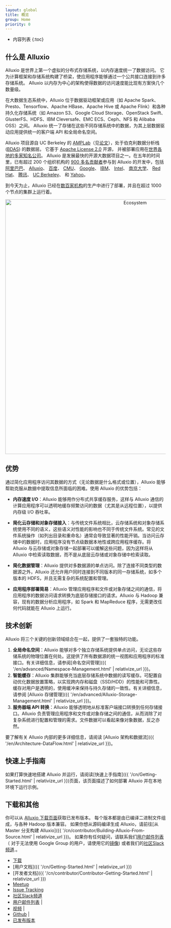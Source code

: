 ```yaml
---
layout: global
title: 概览
group: Home
priority: 0
---
```


* 内容列表
{:toc}
## 什么是 Alluxio

Alluxio 是世界上第一个虚拟的分布式存储系统，以内存速度统一了数据访问。
它为计算框架和存储系统构建了桥梁，使应用程序能够通过一个公共接口连接到许多存储系统。
Alluxio 以内存为中心的架构使得数据的访问速度能比现有方案快几个数量级。

在大数据生态系统中，Alluxio 位于数据驱动框架或应用（如 Apache Spark、Presto、Tensorflow、Apache HBase、Apache Hive 或 Apache Flink）和各种持久化存储系统（如 Amazon S3、Google Cloud Storage、OpenStack Swift、GlusterFS、HDFS、IBM Cleversafe、EMC ECS、Ceph、NFS 和 Alibaba OSS）之间。
Alluxio 统一了存储在这些不同存储系统中的数据，为其上层数据驱动应用提供统一的客户端 API 和全局命名空间。

Alluxio 项目源自 UC Berkeley 的 [AMPLab](https://amplab.cs.berkeley.edu/software/)（见[论文](https://docs.alluxio.io/os/user/stable/en/Getting-Started.html)），处于伯克利数据分析栈 ([BDAS](https://amplab.cs.berkeley.edu/bdas/)) 的数据层。
它基于 [Apache License 2.0](https://github.com/alluxio/alluxio/blob/master/LICENSE) 开源，
并被部署应用在[世界各地的多家知名公司](https://www.alluxio.io/powered-by-alluxio)。
Alluxio 是发展最快的开源大数据项目之一。在五年的时间里，已有超过 200 个组织机构的 [900 多名贡献者](https://github.com/alluxio/alluxio/graphs/contributors)参与到 Alluxio 的开发中，包括
[阿里巴巴](http://www.alibaba.com)、
[Alluxio](http://www.alluxio.com/)、
[百度](https://www.baidu.com)、
[CMU](https://www.cmu.edu/)、
[Google](https://www.google.com)、
[IBM](https://www.ibm.com)、
[Intel](http://www.intel.com/)、
[南京大学](http://www.nju.edu.cn/english/)、
[Red Hat](https://www.redhat.com/)、
[腾讯](https://www.tencent.com)、
[UC Berkeley](https://amplab.cs.berkeley.edu/)、
和 [Yahoo](https://www.yahoo.com/)。

到今天为止，Alluxio 已经在[数百家机构](https://www.alluxio.io/powered-by-alluxio)的生产中进行了部署，并且在超过 1000 个节点的集群上运行着。

<p align="center">
<img src="{{ "/img/stack.png" | relativize_url }}" width="800" alt="Ecosystem"/>
</p>

## 优势

通过简化应用程序访问其数据的方式（无论数据是什么格式或位置），Alluxio 能够帮助克服从数据中提取信息所面临的困难。使用 Alluxio 的优势包括：

* **内存速度 I/O**：Alluxio 能够用作分布式共享缓存服务，这样与 Alluxio 通信的计算应用程序可以透明地缓存频繁访问的数据（尤其是从远程位置），以提供内存级 I/O 吞吐率。

* **简化云存储和对象存储接入**：与传统文件系统相比，云存储系统和对象存储系统使用不同的语义，这些语义对性能的影响也不同于传统文件系统。常见的文件系统操作（如列出目录和重命名）通常会导致显著的性能开销。当访问云存储中的数据时，应用程序没有节点级数据本地性或跨应用程序缓存。将 Alluxio 与云存储或对象存储一起部署可以缓解这些问题，因为这样将从 Alluxio 中检索读取数据，而不是从底层云存储或对象存储中检索读取。

* **简化数据管理**：Alluxio 提供对多数据源的单点访问。除了连接不同类型的数据源之外，Alluxio 还允许用户同时连接到不同版本的同一存储系统，如多个版本的 HDFS，并且无需复杂的系统配置和管理。

* **应用程序部署简易**：Alluxio 管理应用程序和文件或对象存储之间的通信，将应用程序的数据访问请求转换为底层存储接口的请求。Alluxio 与 Hadoop 兼容，现有的数据分析应用程序，如 Spark 和 MapReduce 程序，无需更改任何代码就能在 Alluxio 上运行。

## 技术创新

Alluxio 将三个关键的创新领域结合在一起，提供了一套独特的功能。

1. **全局命名空间**：Alluxio 能够对多个独立存储系统提供单点访问，无论这些存储系统的物理位置在何处。这提供了所有数据源的统一视图和应用程序的标准接口。有关详细信息，请参阅[命名空间管理]({{ '/en/advanced/Namespace-Management.html' | relativize_url }})。
1. **智能缓存**：Alluxio 集群能够充当底层存储系统中数据的读写缓存。可配置自动优化数据放置策略，以实现跨内存和磁盘（SSD/HDD）的性能和可靠性。缓存对用户是透明的，使用缓冲来保持与持久存储的一致性。有关详细信息，请参阅 [Alluxio 存储管理]({{ '/en/advanced/Alluxio-Storage-Management.html' | relativize_url }})。
1. **服务器端 API 转换**：Alluxio 能够透明地从标准客户端接口转换到任何存储接口。Alluxio 负责管理应用程序和文件或对象存储之间的通信，从而消除了对复杂系统进行配置和管理的需求。文件数据可以看起来像对象数据，反之亦然。

要了解有关 Alluxio 内部的更多详细信息，请阅读 [Alluxio 架构和数据流]({{ '/en/Architecture-DataFlow.html' | relativize_url }})。

## 快速上手指南

如果打算快速地搭建 Alluxio 并运行，请阅读[快速上手指南]({{ '/cn/Getting-Started.html' | relativize_url }})页面，该页面描述了如何部署 Alluxio 并在本地环境下运行示例。

## 下载和其他

你可以从 [Alluxio 下载页面](http://alluxio.io/download)获取已发布版本。
每个版本都是由已编译二进制文件组成，与各种 Hadoop 版本兼容。
如果你想从源码编译生成 Alluxio，请前往[从 Master 分支构建 Alluxio]({{ '/cn/contributor/Building-Alluxio-From-Source.html' | relativize_url }})。
如果你有任何疑问，请联系我们[用户邮件列表](https://groups.google.com/forum/?fromgroups#!forum/alluxio-users)（
对于无法使用 Google Group 的用户，请使用它的[镜像](http://alluxio-users.85194.x6.nabble.com/))
或者我们的[社区Slack频道](https://alluxio.io/slack).。

- [下载](http://alluxio.io/download/)
- [用户文档]({{ '/cn/Getting-Started.html' | relativize_url }})
- [开发者文档]({{ '/cn/contributor/Contributor-Getting-Started.html' | relativize_url }})
- [Meetup](https://www.meetup.com/Alluxio/)
- [Issue Tracking](https://github.com/Alluxio/alluxio/issues)
- [社区Slack频道](https://alluxio.io/slack)
- [用户邮件列表](https://groups.google.com/forum/?fromgroups#!forum/alluxio-users) |
- [视频](https://www.youtube.com/channel/UCpibQsajhwqYPLYhke4RigA) |
- [Github](https://github.com/alluxio/alluxio/) |
- [已发布版本](https://www.alluxio.io/download/releases)
